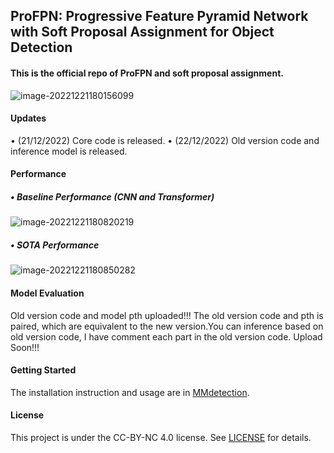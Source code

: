 ## ProFPN: Progressive Feature Pyramid Network with Soft Proposal Assignment for Object Detection

#### This is the official repo of ProFPN and soft proposal assignment.

![image-20221221180156099](https://user-images.githubusercontent.com/37873318/208881184-0cad72b6-4d46-4ccb-935a-fe3b183f0f6b.png)


#### Updates

$\bullet$ (21/12/2022) Core code is released.
$\bullet$ (22/12/2022) Old version code and inference model is released.
#### Performance

##### $\bullet$ Baseline Performance (CNN and Transformer)

![image-20221221180820219](https://user-images.githubusercontent.com/37873318/208881234-e41f547e-b52a-4a8d-bb3c-49d40f86d97e.png)
##### $\bullet$ SOTA Performance



![image-20221221180850282](https://user-images.githubusercontent.com/37873318/208881275-f30c22a8-c9d4-4f63-a098-4b8f6ef6edb0.png)
#### Model Evaluation

Old version code and model pth uploaded!!! The old version code and pth is paired, which are equivalent to the new version.You can inference based on old version code, I have comment each part in the old version code.
Upload Soon!!!

#### Getting Started

The installation instruction and usage are in [MMdetection](https://github.com/open-mmlab/mmdetection/blob/master/docs/en/get_started.md).

#### License

This project is under the CC-BY-NC 4.0 license. See [LICENSE](https://github.com/GingerCohle/ProFPN/blob/main/LICENSE.md) for details.
